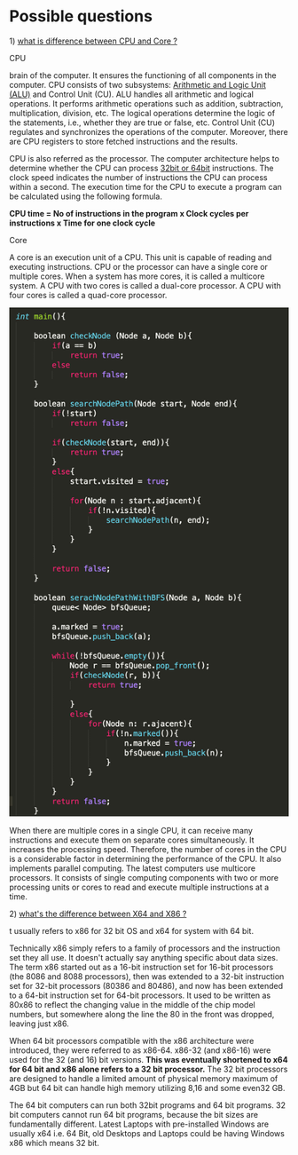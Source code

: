 # Possible questions

1\) [what is difference between CPU and Core ?](https://pediaa.com/difference-between-cpu-and-core/)

CPU

brain of the computer. It ensures the functioning of all components in the computer. CPU consists of two subsystems: [Arithmetic and Logic Unit \(ALU\)](https://pediaa.com/difference-between-cpu-and-alu/#ALU) and Control Unit \(CU\).  ALU handles all arithmetic and logical operations. It performs arithmetic operations such as addition, subtraction, multiplication, division, etc. The logical operations determine the logic of the statements, i.e., whether they are true or false, etc. Control Unit \(CU\) regulates and synchronizes the operations of the computer. Moreover, there are CPU registers to store fetched instructions and the results.

CPU is also referred as the processor. The computer architecture helps to determine whether the CPU can process [32bit or 64bit](https://pediaa.com/difference-between-32-bit-and-64-bit/) instructions. The clock speed indicates the number of instructions the CPU can process within a second. The execution time for the CPU to execute a program can be calculated using the following formula.

**CPU time = No of instructions in the program x Clock cycles per instructions x Time for one clock cycle**

Core

A core is an execution unit of a CPU. This unit is capable of reading and executing instructions. CPU or the processor can have a single core or multiple cores. When a system has more cores, it is called a multicore system. A CPU with two cores is called a dual-core processor. A CPU with four cores is called a quad-core processor.

![](../.gitbook/assets/image%20%28113%29.png)



When there are multiple cores in a single CPU, it can receive many instructions and execute them on separate cores simultaneously. It increases the processing speed. Therefore, the number of cores in the CPU is a considerable factor in determining the performance of the CPU. It also implements parallel computing. The latest computers use multicore processors. It consists of single computing components with two or more processing units or cores to read and execute multiple instructions at a time.

2\) [what's the difference between X64 and X86 ?](http://net-informations.com/q/mis/x86.html)

t usually refers to x86 for 32 bit OS and x64 for system with 64 bit.

Technically x86 simply refers to a family of processors and the instruction set they all use. It doesn't actually say anything specific about data sizes. The term x86 started out as a 16-bit instruction set for 16-bit processors \(the 8086 and 8088 processors\), then was extended to a 32-bit instruction set for 32-bit processors \(80386 and 80486\), and now has been extended to a 64-bit instruction set for 64-bit processors. It used to be written as 80x86 to reflect the changing value in the middle of the chip model numbers, but somewhere along the line the 80 in the front was dropped, leaving just x86.

When 64 bit processors compatible with the x86 architecture were introduced, they were referred to as x86-64. x86-32 \(and x86-16\) were used for the 32 \(and 16\) bit versions. **This was eventually shortened to x64 for 64 bit and x86 alone refers to a 32 bit processor.** The 32 bit processors are designed to handle a limited amount of physical memory maximum of 4GB but 64 bit can handle high memory utilizing 8,16 and some even32 GB.

The 64 bit computers can run both 32bit programs and 64 bit programs. 32 bit computers cannot run 64 bit programs, because the bit sizes are fundamentally different. Latest Laptops with pre-installed Windows are usually x64 i.e. 64 Bit, old Desktops and Laptops could be having Windows x86 which means 32 bit.


